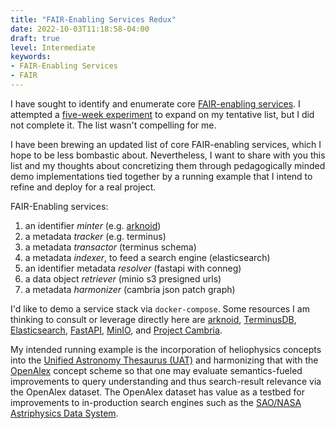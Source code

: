 ```yaml
---
title: "FAIR-Enabling Services Redux"
date: 2022-10-03T11:18:58-04:00
draft: true
level: Intermediate
keywords:
- FAIR-Enabling Services
- FAIR
---
```


I have sought to identify and enumerate core [FAIR-enabling
services](https://donnywinston.com/posts/fair-enabling-services/). I attempted a [five-week
experiment](https://donnywinston.com/posts/a-five-week-experiment-to-elaborate-on-fair-enabling-services/)
to expand on my tentative list, but I did not complete it. The list wasn't compelling for me.

I have been brewing an updated list of core FAIR-enabling services, which I hope to be less
bombastic about. Nevertheless, I want to share with you this list and my thoughts about concretizing
them through pedagogically minded demo implementations tied together by a running example that I
intend to refine and deploy for a real project.

FAIR-Enabling services:

1. an identifier _minter_ (e.g. [arknoid](https://github.com/jkunze/docker-arknoid))
2. a metadata _tracker_ (e.g. terminus)
3. a metadata _transactor_ (terminus schema)
4. a metadata _indexer_, to feed a search engine (elasticsearch)
5. an identifier metadata _resolver_ (fastapi with conneg)
6. a data object _retriever_ (minio s3 presigned urls)
7. a metadata _harmonizer_ (cambria json patch graph)

I'd like to demo a service stack via `docker-compose`. Some resources I am thinking to consult or
leverage directly here are [arknoid](https://github.com/jkunze/docker-arknoid),
[TerminusDB](https://github.com/terminusdb/terminusdb),
[Elasticsearch](https://github.com/elastic/elasticsearch),
[FastAPI](https://github.com/tiangolo/fastapi), [MinIO](https://github.com/minio/minio), and
[Project Cambria](https://www.inkandswitch.com/cambria/).

My intended running example is the incorporation of heliophysics concepts into the [Unified
Astronomy Thesaurus (UAT)](https://astrothesaurus.org/) and harmonizing that with the
[OpenAlex](https://openalex.org/) concept scheme so that one may evaluate semantics-fueled
improvements to query understanding and thus search-result relevance via the OpenAlex dataset. The
OpenAlex dataset has value as a testbed for improvements to in-production search engines such as the
[SAO/NASA Astriphysics Data System](https://ui.adsabs.harvard.edu/).